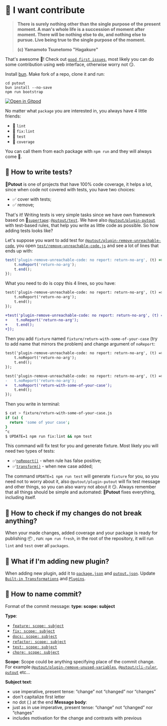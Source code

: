 # 🚀 I want contribute

> **There is surely nothing other than the single purpose of the present moment. A man's whole life is a succession of moment after moment. There will be nothing else to do, and nothing else to pursue. Live being true to the single purpose of the moment.**
>
> **(c) Yamamoto Tsunetomo "Hagakure"**

That's awesome 👏! Check out [`good first issues`](https://github.com/coderaiser/putout/issues?q=is%3Aissue+is%3Aopen+label%3A%22good+first+issue%22),
most likely you can do some contribution using web interface, otherwise worry not 😏.

Install [bun](https://bun.sh/).
Make fork of a repo, clone it and run:

```
cd putout
bun install --no-save
npm run bootstrap
```

[![Open in Gitpod](https://gitpod.io/button/open-in-gitpod.svg)](https://gitpod.io/#https://github.com/coderaiser/putout)

No matter what `package` you are interested in, you always have 4 little friends:

- 🦊 `lint`
- 🐺 `fix:lint`
- 🦏 `test`
- 🦛 `coverage`

You can call them from each package with `npm run` and they will always come 🤙.

## 🤷 How to write tests?

🐊**Putout** is one of projects that have 100% code coverage, it helps a lot, since when code not covered with tests, you have two choices:

- ✅ cover with tests;
- ✅ remove;

That's it! Writing tests is very simple tasks since we have own framework based on 📼[`supertape`](https://github.com/coderaiser/supertape): [`@putout/test`](https://github.com/coderaiser/putout/tree/master/packages/test#putouttest-). We have also [`@putout/plugin-putout`](https://github.com/coderaiser/putout/tree/master/packages/plugin-putout#putoutplugin-putout-) with test-based rules, that help you write as little code as possible. So how adding tests looks like?

Let's suppose you want to add test for [`@putout/plugin-remove-unreachable-code`](https://github.com/coderaiser/putout/tree/master/packages/plugin-remove-unreachable-code), you open [`test/remove-unreachable-code.js`](https://github.com/coderaiser/putout/blob/master/packages/plugin-remove-unreachable-code/test/remove-unreachable-code.js) and see a lot of lines that ends up with:

```js
test('plugin-remove-unreachable-code: no report: return-no-arg', (t) => {
    t.noReport('return-no-arg');
    t.end();
});
```

What you need to do is copy this 4 lines, so you have:

```diff
test('plugin-remove-unreachable-code: no report: return-no-arg', (t) => {
    t.noReport('return-no-arg');
    t.end();
});

+test('plugin-remove-unreachable-code: no report: return-no-arg', (t) => {
+    t.noReport('return-no-arg');
+    t.end();
+});
```

Then you add `fixture` named `fixture/return-with-some-of-your-case` (try to add name that mirrors the problem) and change argument of `noReport`:

```diff
test('plugin-remove-unreachable-code: no report: return-no-arg', (t) => {
    t.noReport('return-no-arg');
    t.end();
});

test('plugin-remove-unreachable-code: no report: return-no-arg', (t) => {
-   t.noReport('return-no-arg');
+   t.noReport('return-with-some-of-your-case');
    t.end();
});
```

Then you write in terminal:

```sh
$ cat > fixture/return-with-some-of-your-case.js
if (a) {
  return 'some of your case';
}
^c
$ UPDATE=1 npm run fix:lint && npm test
```

This command will fix test for you and generate fixture. Most likely you will need two types of tests:

- ✅[`noReport()`](https://github.com/coderaiser/putout/tree/master/packages/test#noreportfilename) - when rule has false positive;
- ✅[`transform()`](https://github.com/coderaiser/putout/tree/master/packages/test#transformfilename--output-plugins) - when new case added;

The command `UPDATE=1 npm run test` will generate `fixture` for you, so you need not to worry about it, also `@putout/plugin-putout` will fix test message and other things, so you can also warry not about it 😏. Always remember that all things should be simple and automated: 🐊**Putout** fixes everything, including itself.

## 🤷 How to check if my changes do not break anything?

When your made changes, added coverage and your package is ready for publishing 📦 , run: `npm run fresh`,
in the root of the repository, it will run `lint` and `test` over all `packages`.

## 🤷 What if I'm adding new plugin?

When adding new plugin, add it to [`package.json`](https://github.com/coderaiser/putout/blob/master/packages/putout/package.json) and [`putout.json`](https://github.com/coderaiser/putout/blob/master/packages/putout/putout.json).
Update [`Built-in Transformations`](https://github.com/coderaiser/putout#built-in-transformations) and [`Plugins`](https://github.com/coderaiser/putout#plugins-1).

## 🤷 How to name commit?

Format of the commit message: **type: scope: subject**

**Type**:

- [`feature: scope: subject`](https://github.com/coderaiser/putout/commit/6155a9b8f8b44675f1956db94e3f65a202648d38)
- [`fix: scope: subject`](https://github.com/coderaiser/putout/commit/cccea1f51230bbe663cf386e407f67d0bf32a9ee)
- [`docs: scope: subject`](https://github.com/coderaiser/putout/commit/bf0ee7cae8e1ab38befc8b4586aa750b34483078)
- [`refactor: scope: subject`](https://github.com/coderaiser/putout/commit/0bd6c3400f79e70307161d95580317c1f6d63c41)
- [`test: scope: subject`](https://github.com/coderaiser/putout/issues/82)
- [`chore: scope: subject`](https://github.com/coderaiser/putout/commit/202810ae7debf78b30770cf0cb5d3cdefa83c7ec)

**Scope**:
Scope could be anything specifying place of the commit change.
For example [`@putout/plugin-remove-unused-variables`](https://github.com/coderaiser/putout/blob/master/packages/putout/package.json), [`@putout/cli-ruler`](https://github.com/coderaiser/putout/blob/master/packages/putout/package.json), [`putout`](https://github.com/coderaiser/putout/blob/master/packages/putout/) etc...

**Subject text**:

- use imperative, present tense: “change” not “changed” nor “changes”
- don't capitalize first letter
- no dot (.) at the end
  **Message body**:
- just as in <subject> use imperative, present tense: “change” not “changed” nor “changes”
- includes motivation for the change and contrasts with previous
